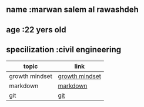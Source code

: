 ## name :marwan salem al rawashdeh 
## age :22 yers old 
##  specilization :civil engineering

|topic            |  link             |
|- |- |
| growth mindset | [growth mindset](https://marwanrawshedh.github.io/readingnotes/growth%20mindset)|
| markdown       | [markdown](https://marwanrawshedh.github.io/readingnotes/markdown)      |
| git            | [git](https://marwanrawshedh.github.io/readingnotes/git)  